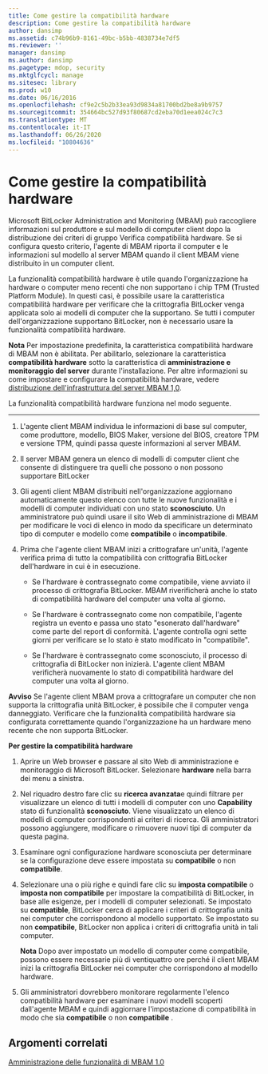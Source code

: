 ```yaml
---
title: Come gestire la compatibilità hardware
description: Come gestire la compatibilità hardware
author: dansimp
ms.assetid: c74b96b9-8161-49bc-b5bb-4838734e7df5
ms.reviewer: ''
manager: dansimp
ms.author: dansimp
ms.pagetype: mdop, security
ms.mktglfcycl: manage
ms.sitesec: library
ms.prod: w10
ms.date: 06/16/2016
ms.openlocfilehash: cf9e2c5b2b33ea93d9834a81700bd2be8a9b9757
ms.sourcegitcommit: 354664bc527d93f80687cd2eba70d1eea024c7c3
ms.translationtype: MT
ms.contentlocale: it-IT
ms.lasthandoff: 06/26/2020
ms.locfileid: "10804636"
---
```

# Come gestire la compatibilità hardware


Microsoft BitLocker Administration and Monitoring (MBAM) può raccogliere informazioni sul produttore e sul modello di computer client dopo la distribuzione dei criteri di gruppo Verifica compatibilità hardware. Se si configura questo criterio, l'agente di MBAM riporta il computer e le informazioni sul modello al server MBAM quando il client MBAM viene distribuito in un computer client.

La funzionalità compatibilità hardware è utile quando l'organizzazione ha hardware o computer meno recenti che non supportano i chip TPM (Trusted Platform Module). In questi casi, è possibile usare la caratteristica compatibilità hardware per verificare che la crittografia BitLocker venga applicata solo ai modelli di computer che la supportano. Se tutti i computer dell'organizzazione supportano BitLocker, non è necessario usare la funzionalità compatibilità hardware.

**Nota**  Per impostazione predefinita, la caratteristica compatibilità hardware di MBAM non è abilitata. Per abilitarlo, selezionare la caratteristica **compatibilità hardware** sotto la caratteristica di **amministrazione e monitoraggio del server** durante l'installazione. Per altre informazioni su come impostare e configurare la compatibilità hardware, vedere [distribuzione dell'infrastruttura del server MBAM 1,0](deploying-the-mbam-10-server-infrastructure.md).

 

La funzionalità compatibilità hardware funziona nel modo seguente.

****

1.  L'agente client MBAM individua le informazioni di base sul computer, come produttore, modello, BIOS Maker, versione del BIOS, creatore TPM e versione TPM, quindi passa queste informazioni al server MBAM.

2.  Il server MBAM genera un elenco di modelli di computer client che consente di distinguere tra quelli che possono o non possono supportare BitLocker

3.  Gli agenti client MBAM distribuiti nell'organizzazione aggiornano automaticamente questo elenco con tutte le nuove funzionalità e i modelli di computer individuati con uno stato **sconosciuto**. Un amministratore può quindi usare il sito Web di amministrazione di MBAM per modificare le voci di elenco in modo da specificare un determinato tipo di computer e modello come **compatibile** o **incompatibile**.

4.  Prima che l'agente client MBAM inizi a crittografare un'unità, l'agente verifica prima di tutto la compatibilità con crittografia BitLocker dell'hardware in cui è in esecuzione.

    -   Se l'hardware è contrassegnato come compatibile, viene avviato il processo di crittografia BitLocker. MBAM riverificherà anche lo stato di compatibilità hardware del computer una volta al giorno.

    -   Se l'hardware è contrassegnato come non compatibile, l'agente registra un evento e passa uno stato "esonerato dall'hardware" come parte del report di conformità. L'agente controlla ogni sette giorni per verificare se lo stato è stato modificato in "compatibile".

    -   Se l'hardware è contrassegnato come sconosciuto, il processo di crittografia di BitLocker non inizierà. L'agente client MBAM verificherà nuovamente lo stato di compatibilità hardware del computer una volta al giorno.

**Avviso**  Se l'agente client MBAM prova a crittografare un computer che non supporta la crittografia unità BitLocker, è possibile che il computer venga danneggiato. Verificare che la funzionalità compatibilità hardware sia configurata correttamente quando l'organizzazione ha un hardware meno recente che non supporta BitLocker.

 

**Per gestire la compatibilità hardware**

1.  Aprire un Web browser e passare al sito Web di amministrazione e monitoraggio di Microsoft BitLocker. Selezionare **hardware** nella barra dei menu a sinistra.

2.  Nel riquadro destro fare clic su **ricerca avanzata**e quindi filtrare per visualizzare un elenco di tutti i modelli di computer con uno **Capability** stato di funzionalità **sconosciuto**. Viene visualizzato un elenco di modelli di computer corrispondenti ai criteri di ricerca. Gli amministratori possono aggiungere, modificare o rimuovere nuovi tipi di computer da questa pagina.

3.  Esaminare ogni configurazione hardware sconosciuta per determinare se la configurazione deve essere impostata su **compatibile** o non **compatibile**.

4.  Selezionare una o più righe e quindi fare clic su **imposta compatibile** o **imposta non compatibile** per impostare la compatibilità di BitLocker, in base alle esigenze, per i modelli di computer selezionati. Se impostato su **compatible**, BitLocker cerca di applicare i criteri di crittografia unità nei computer che corrispondono al modello supportato. Se impostato su non **compatibile**, BitLocker non applica i criteri di crittografia unità in tali computer.

    **Nota**  Dopo aver impostato un modello di computer come compatibile, possono essere necessarie più di ventiquattro ore perché il client MBAM inizi la crittografia BitLocker nei computer che corrispondono al modello hardware.

     

5.  Gli amministratori dovrebbero monitorare regolarmente l'elenco compatibilità hardware per esaminare i nuovi modelli scoperti dall'agente MBAM e quindi aggiornare l'impostazione di compatibilità in modo che sia **compatibile** o non **compatibile** .

## Argomenti correlati


[Amministrazione delle funzionalità di MBAM 1.0](administering-mbam-10-features.md)

 

 





